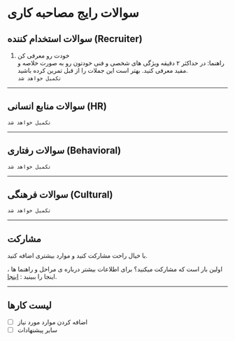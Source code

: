 # سوالات رایج مصاحبه کاری

## سوالات استخدام کننده (Recruiter)

1. خودت رو معرفی کن \
راهنما: در حداکثر ۲ دقیقه ویژگی های شخصی و فنی خودتون رو به صورت خلاصه و مفید معرفی کنید. بهتر است این جملات را از قبل تمرین کرده باشید. \
`تکمیل خواهد شد`

---
## سوالات منابع انسانی (HR)
`تکمیل خواهد شد`

---
## سوالات رفتاری (Behavioral)
`تکمیل خواهد شد`

---

## سوالات فرهنگی (Cultural)
`تکمیل خواهد شد`

---
## مشارکت

با خیال راحت مشارکت کنید و موارد بیشتری اضافه کنید.

اولین بار است که مشارکت میکنید؟ برای اطلاعات بیشتر درباره ی مراحل و راهنما ها ، اینجا را ببینید : [اینجا](https://github.com/firstcontributions/first-contributions/blob/master/translations/README.fa.md).

---
## لیست کارها
- [ ] اضافه کردن موارد مورد نیاز
- [ ] سایر پیشنهادات